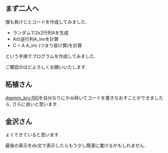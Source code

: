 ## まず二人へ
僕も負けじとコードを作成してみました.

* ランダムで2x2行列Aを生成
* Aの逆行列A_invを計算
* C = A A_inv (つまり掛け算)を計算

という手順でプログラムを作成してみました.

ご確認のほどよろしくお願いいたします.

## 柘植さん
[dgemm_bry.f90](./../dgemm_bry.f90)を自分なりにかみ砕いてコードを書きなおすことができましたら, さらに良いと思います.

## 金沢さん
よくできていると思います.

最後の表示をdo文で表示したらもう少し簡潔に書けるかもしれません.
